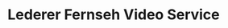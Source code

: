 ---
title: "Lederer Fernseh Video Service"
url: /thalmaessing/lederer-fernseh-video-service/
shop: Hifi
---